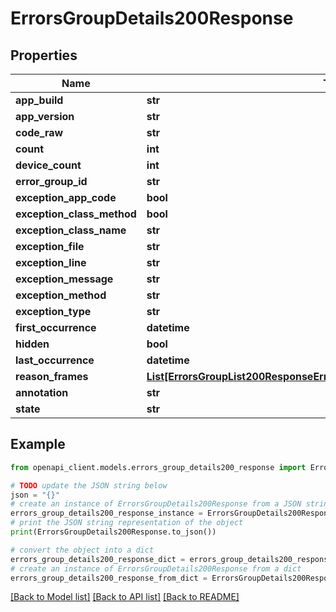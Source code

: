 # ErrorsGroupDetails200Response


## Properties

Name | Type | Description | Notes
------------ | ------------- | ------------- | -------------
**app_build** | **str** |  | [optional] 
**app_version** | **str** |  | 
**code_raw** | **str** |  | [optional] 
**count** | **int** |  | 
**device_count** | **int** |  | 
**error_group_id** | **str** |  | 
**exception_app_code** | **bool** |  | [optional] 
**exception_class_method** | **bool** |  | [optional] 
**exception_class_name** | **str** |  | [optional] 
**exception_file** | **str** |  | [optional] 
**exception_line** | **str** |  | [optional] 
**exception_message** | **str** |  | [optional] 
**exception_method** | **str** |  | [optional] 
**exception_type** | **str** |  | [optional] 
**first_occurrence** | **datetime** |  | 
**hidden** | **bool** |  | [optional] 
**last_occurrence** | **datetime** |  | 
**reason_frames** | [**List[ErrorsGroupList200ResponseErrorGroupsInnerAllOfReasonFramesInner]**](ErrorsGroupList200ResponseErrorGroupsInnerAllOfReasonFramesInner.md) |  | [optional] 
**annotation** | **str** |  | [optional] 
**state** | **str** |  | 

## Example

```python
from openapi_client.models.errors_group_details200_response import ErrorsGroupDetails200Response

# TODO update the JSON string below
json = "{}"
# create an instance of ErrorsGroupDetails200Response from a JSON string
errors_group_details200_response_instance = ErrorsGroupDetails200Response.from_json(json)
# print the JSON string representation of the object
print(ErrorsGroupDetails200Response.to_json())

# convert the object into a dict
errors_group_details200_response_dict = errors_group_details200_response_instance.to_dict()
# create an instance of ErrorsGroupDetails200Response from a dict
errors_group_details200_response_from_dict = ErrorsGroupDetails200Response.from_dict(errors_group_details200_response_dict)
```
[[Back to Model list]](../README.md#documentation-for-models) [[Back to API list]](../README.md#documentation-for-api-endpoints) [[Back to README]](../README.md)


